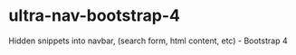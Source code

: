 # ultra-nav-bootstrap-4
Hidden snippets into navbar, (search form, html content, etc) - Bootstrap 4
